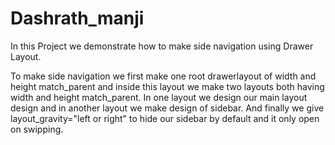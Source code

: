 # Dashrath_manji

In this Project we demonstrate how to make side navigation using Drawer Layout.

To make side navigation we first make one root drawerlayout of width and height match_parent and inside this layout we make two 
layouts both having width and height match_parent. In one layout we design our main layout design and in another layout we make design of 
sidebar. And finally we give layout_gravity="left or right" to hide our sidebar by default and it only open on swipping.

